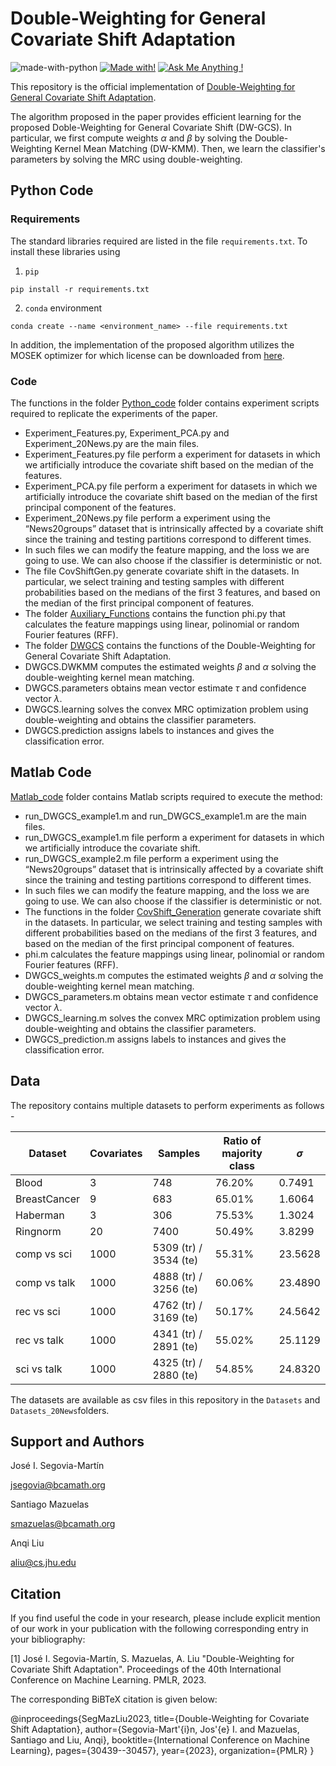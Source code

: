 # Double-Weighting for General Covariate Shift Adaptation
![made-with-python](#python-code) [![Made with!](https://img.shields.io/badge/Made%20with-MATLAB-red)](#matlab-code) [![Ask Me Anything !](https://img.shields.io/badge/Ask%20me-anything-1abc9c.svg)](#support-and-authors)

This repository is the official implementation of [Double-Weighting for General Covariate Shift Adaptation](https://arxiv.org/abs/2305.08637). 

The algorithm proposed in the paper provides efficient learning for the proposed Doble-Weighting for General Covariate Shift (DW-GCS). In particular, we first compute weights $\alpha$ and $\beta$ by solving the Double-Weighting Kernel Mean Matching (DW-KMM). Then, we learn the classifier's parameters by solving the MRC using double-weighting.

## Python Code

### Requirements

The standard libraries required are listed in the file `requirements.txt`. To install these libraries using

1) `pip`
```setup
pip install -r requirements.txt
```

2) `conda` environment
```
conda create --name <environment_name> --file requirements.txt
```

In addition, the implementation of the proposed algorithm utilizes the MOSEK optimizer for which license can be downloaded from [here](https://www.mosek.com/products/academic-licenses/).

### Code

The functions in the folder [Python_code](https://github.com/MachineLearningBCAM/MRCs-for-Covariate-Shift-Adaptation/tree/main/Experiments_Paper) folder contains experiment scripts required to replicate the experiments of the paper.

* Experiment_Features.py, Experiment_PCA.py and Experiment_20News.py are the main files. 
* Experiment_Features.py file perform a experiment for datasets in which we artificially introduce the covariate shift based on the median of the features. 
* Experiment_PCA.py file perform a experiment for datasets in which we artificially introduce the covariate shift based on the median of the first principal component of the features. 
* Experiment_20News.py file perform a experiment using the “News20groups” dataset that is intrinsically affected by a covariate shift since the training and testing partitions correspond to different times.
* In such files we can modify the feature mapping, and the loss we are going to use. We can also choose if the classifier is deterministic or not.
* The file CovShiftGen.py generate covariate shift in the datasets. In particular, we select training and testing samples with different probabilities based on the medians of the first 3 features, and based on the median of the first principal component of features.
* The folder [Auxiliary_Functions](https://github.com/MachineLearningBCAM/MRCs-for-Covariate-Shift-Adaptation/tree/main/Auxiliary_Functions) contains the function phi.py that calculates the feature mappings using linear, polinomial or random Fourier features (RFF).
* The folder [DWGCS](https://github.com/MachineLearningBCAM/MRCs-for-Covariate-Shift-Adaptation/tree/main/DWGCS) contains the functions of the Double-Weighting for General Covariate Shift Adaptation.
* DWGCS.DWKMM computes the estimated weights $\beta$ and $\alpha$ solving the double-weighting kernel mean matching.
* DWGCS.parameters obtains mean vector estimate $\tau$ and confidence vector $\lambda$.
* DWGCS.learning solves the convex MRC optimization problem using double-weighting and obtains the classifier parameters.
* DWGCS.prediction assigns labels to instances and gives the classification error.

## Matlab Code

[Matlab_code](https://github.com/MachineLearningBCAM/MRCs-for-Covariate-Shift-Adaptation/tree/main/Matlab_Code%20) folder contains Matlab scripts required to execute the method:

* run_DWGCS_example1.m and run_DWGCS_example1.m are the main files. 
* run_DWGCS_example1.m file perform a experiment for datasets in which we artificially introduce the covariate shift. 
* run_DWGCS_example2.m file perform a experiment using the “News20groups” dataset that is intrinsically affected by a covariate shift since the training and testing partitions correspond to different times. 
* In such files we can modify the feature mapping, and the loss we are going to use. We can also choose if the classifier is deterministic or not.
* The functions in the folder [CovShift_Generation](https://github.com/MachineLearningBCAM/MRCs-for-Covariate-Shift-Adaptation/tree/main/Matlab_Code%20/CovShift_Generation) generate covariate shift in the datasets. In particular, we select training and testing samples with different probabilities based on the medians of the first 3 features, and based on the median of the first principal component of features.
* phi.m calculates the feature mappings using linear, polinomial or random Fourier features (RFF).
* DWGCS_weights.m computes the estimated weights $\beta$ and $\alpha$ solving the double-weighting kernel mean matching.
* DWGCS_parameters.m obtains mean vector estimate $\tau$ and confidence vector $\lambda$.
* DWGCS_learning.m solves the convex MRC optimization problem using double-weighting and obtains the classifier parameters.
* DWGCS_prediction.m assigns labels to instances and gives the classification error.

## Data

The repository contains multiple datasets to perform experiments as follows - 

Dataset | Covariates | Samples | Ratio of majority class | $\sigma$
--- | --- | --- | --- | ---
Blood | 3 | 748 | 76.20% | 0.7491
BreastCancer | 9 | 683 | 65.01% | 1.6064
Haberman | 3 | 306 | 75.53% | 1.3024
Ringnorm | 20 | 7400 | 50.49% | 3.8299
comp vs sci | 1000 | 5309 (tr) / 3534 (te) | 55.31% | 23.5628
comp vs talk | 1000 | 4888 (tr) / 3256 (te) | 60.06% | 23.4890
rec vs sci | 1000 | 4762 (tr) / 3169 (te) | 50.17% | 24.5642
rec vs talk | 1000 | 4341 (tr) / 2891 (te) | 55.02% | 25.1129
sci vs talk | 1000 | 4325 (tr) / 2880 (te) | 54.85% | 24.8320

The datasets are available as csv files in this repository in the `Datasets` and `Datasets_20News`folders.

## Support and Authors

José I. Segovia-Martín

jsegovia@bcamath.org

Santiago Mazuelas 

smazuelas@bcamath.org

Anqi Liu

aliu@cs.jhu.edu

## Citation

If you find useful the code in your research, please include explicit mention of our work in your publication with the following corresponding entry in your bibliography:

[1] José I. Segovia-Martín, S. Mazuelas, A. Liu "Double-Weighting for Covariate Shift Adaptation". Proceedings of the 40th International Conference on Machine Learning. PMLR, 2023.

The corresponding BiBTeX citation is given below:

@inproceedings{SegMazLiu2023,
  title={Double-Weighting for Covariate Shift Adaptation},
  author={Segovia-Mart'{i}n, Jos'{e} I. and Mazuelas, Santiago and Liu, Anqi},
  booktitle={International Conference on Machine Learning},
  pages={30439--30457},
  year={2023},
  organization={PMLR}
}
